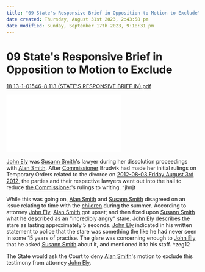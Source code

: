 ```yaml
---
title: "09 State's Responsive Brief in Opposition to Motion to Exclude"
date created: Thursday, August 31st 2023, 2:43:58 pm
date modified: Sunday, September 17th 2023, 9:18:31 pm
---
```


# 09 State's Responsive Brief in Opposition to Motion to Exclude

[18 13-1-01546-8 113 (STATE'S RESPONSIVE BRIEF IN).pdf](../../../../assets/attachments/18%2013-1-01546-8%20113%20(STATE'S%20RESPONSIVE%20BRIEF%20IN).pdf)

![18 13-1-01546-8 113 (STATE'S RESPONSIVE BRIEF IN).pdf](../../../../assets/attachments/18%2013-1-01546-8%20113%20(STATE'S%20RESPONSIVE%20BRIEF%20IN).pdf)

[John Ely](../../70-79%20People/77%20Legal%20Teams/01%20John%20Ely.md) was [Susann Smith](../../70-79%20People/71%20Victim(s)/01%20Susann%20Smith.md)'s lawyer during her dissolution proceedings with [Alan Smith](../../70-79%20People/72%20Suspects%20and%20People%20of%20Interest/01%20Alan%20Smith.md). After [Commissioner](../../70-79%20People/77%20Legal%20Teams/02%20Commissioner.md) Brudvik had made her initial rulings on Temporary Orders related to the divorce on [2012-08-03 Friday August 3rd 2012](../../10-19%20Case%20Dates/11%20Background%20Dates/2012-08-03%20Friday%20August%203rd%202012.md), the parties and their respective lawyers went out into the hall to reduce [the Commissioner](../../70-79%20People/77%20Legal%20Teams/02%20Commissioner.md)'s rulings to writing. ^jhnjt

While this was going on, [Alan Smith](../../70-79%20People/72%20Suspects%20and%20People%20of%20Interest/01%20Alan%20Smith.md) and [Susann Smith](../../70-79%20People/71%20Victim(s)/01%20Susann%20Smith.md) disagreed on an issue relating to time with the [children](../../70-79%20People/73%20Family%20and%20Friends/07%20Children.md) during the summer. According to attorney [John Ely](../../70-79%20People/77%20Legal%20Teams/01%20John%20Ely.md), [Alan Smith](../../70-79%20People/72%20Suspects%20and%20People%20of%20Interest/01%20Alan%20Smith.md) got upset; and then fixed upon [Susann Smith](../../70-79%20People/71%20Victim(s)/01%20Susann%20Smith.md) what he described as an "incredibly angry" stare. [John Ely](../../70-79%20People/77%20Legal%20Teams/01%20John%20Ely.md) describes the stare as lasting approximately 5 seconds. [John Ely](../../70-79%20People/77%20Legal%20Teams/01%20John%20Ely.md) indicated in his written statement to police that the stare was something the like he had never seen in some 15 years of practise. The glare was concerning enough to [John Ely](../../70-79%20People/77%20Legal%20Teams/01%20John%20Ely.md) that he asked [Susann Smith](../../70-79%20People/71%20Victim(s)/01%20Susann%20Smith.md) about it, and mentioned it to his staff. ^zeg12

The State would ask the Court to deny [Alan Smith](../../70-79%20People/72%20Suspects%20and%20People%20of%20Interest/01%20Alan%20Smith.md)'s motion to exclude this testimony from attorney [John Ely](../../70-79%20People/77%20Legal%20Teams/01%20John%20Ely.md).
